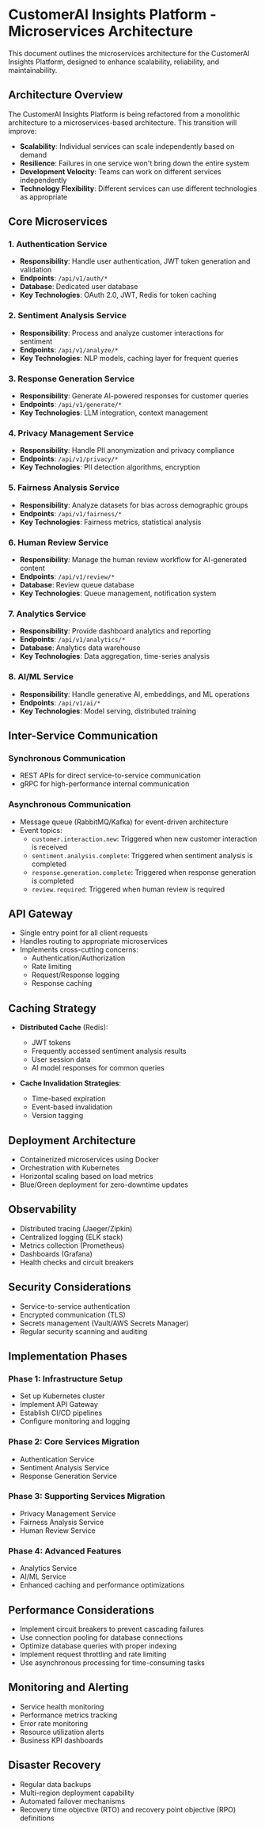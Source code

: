 # CustomerAI Insights Platform - Microservices Architecture

This document outlines the microservices architecture for the CustomerAI Insights Platform, designed to enhance scalability, reliability, and maintainability.

## Architecture Overview

The CustomerAI Insights Platform is being refactored from a monolithic architecture to a microservices-based architecture. This transition will improve:

- **Scalability**: Individual services can scale independently based on demand
- **Resilience**: Failures in one service won't bring down the entire system
- **Development Velocity**: Teams can work on different services independently
- **Technology Flexibility**: Different services can use different technologies as appropriate

## Core Microservices

### 1. Authentication Service
- **Responsibility**: Handle user authentication, JWT token generation and validation
- **Endpoints**: `/api/v1/auth/*`
- **Database**: Dedicated user database
- **Key Technologies**: OAuth 2.0, JWT, Redis for token caching

### 2. Sentiment Analysis Service
- **Responsibility**: Process and analyze customer interactions for sentiment
- **Endpoints**: `/api/v1/analyze/*`
- **Key Technologies**: NLP models, caching layer for frequent queries

### 3. Response Generation Service
- **Responsibility**: Generate AI-powered responses for customer queries
- **Endpoints**: `/api/v1/generate/*`
- **Key Technologies**: LLM integration, context management

### 4. Privacy Management Service
- **Responsibility**: Handle PII anonymization and privacy compliance
- **Endpoints**: `/api/v1/privacy/*`
- **Key Technologies**: PII detection algorithms, encryption

### 5. Fairness Analysis Service
- **Responsibility**: Analyze datasets for bias across demographic groups
- **Endpoints**: `/api/v1/fairness/*`
- **Key Technologies**: Fairness metrics, statistical analysis

### 6. Human Review Service
- **Responsibility**: Manage the human review workflow for AI-generated content
- **Endpoints**: `/api/v1/review/*`
- **Database**: Review queue database
- **Key Technologies**: Queue management, notification system

### 7. Analytics Service
- **Responsibility**: Provide dashboard analytics and reporting
- **Endpoints**: `/api/v1/analytics/*`
- **Database**: Analytics data warehouse
- **Key Technologies**: Data aggregation, time-series analysis

### 8. AI/ML Service
- **Responsibility**: Handle generative AI, embeddings, and ML operations
- **Endpoints**: `/api/v1/ai/*`
- **Key Technologies**: Model serving, distributed training

## Inter-Service Communication

### Synchronous Communication
- REST APIs for direct service-to-service communication
- gRPC for high-performance internal communication

### Asynchronous Communication
- Message queue (RabbitMQ/Kafka) for event-driven architecture
- Event topics:
  - `customer.interaction.new`: Triggered when new customer interaction is received
  - `sentiment.analysis.complete`: Triggered when sentiment analysis is completed
  - `response.generation.complete`: Triggered when response generation is completed
  - `review.required`: Triggered when human review is required

## API Gateway

- Single entry point for all client requests
- Handles routing to appropriate microservices
- Implements cross-cutting concerns:
  - Authentication/Authorization
  - Rate limiting
  - Request/Response logging
  - Response caching

## Caching Strategy

- **Distributed Cache** (Redis):
  - JWT tokens
  - Frequently accessed sentiment analysis results
  - User session data
  - AI model responses for common queries

- **Cache Invalidation Strategies**:
  - Time-based expiration
  - Event-based invalidation
  - Version tagging

## Deployment Architecture

- Containerized microservices using Docker
- Orchestration with Kubernetes
- Horizontal scaling based on load metrics
- Blue/Green deployment for zero-downtime updates

## Observability

- Distributed tracing (Jaeger/Zipkin)
- Centralized logging (ELK stack)
- Metrics collection (Prometheus)
- Dashboards (Grafana)
- Health checks and circuit breakers

## Security Considerations

- Service-to-service authentication
- Encrypted communication (TLS)
- Secrets management (Vault/AWS Secrets Manager)
- Regular security scanning and auditing

## Implementation Phases

### Phase 1: Infrastructure Setup
- Set up Kubernetes cluster
- Implement API Gateway
- Establish CI/CD pipelines
- Configure monitoring and logging

### Phase 2: Core Services Migration
- Authentication Service
- Sentiment Analysis Service
- Response Generation Service

### Phase 3: Supporting Services Migration
- Privacy Management Service
- Fairness Analysis Service
- Human Review Service

### Phase 4: Advanced Features
- Analytics Service
- AI/ML Service
- Enhanced caching and performance optimizations

## Performance Considerations

- Implement circuit breakers to prevent cascading failures
- Use connection pooling for database connections
- Optimize database queries with proper indexing
- Implement request throttling and rate limiting
- Use asynchronous processing for time-consuming tasks

## Monitoring and Alerting

- Service health monitoring
- Performance metrics tracking
- Error rate monitoring
- Resource utilization alerts
- Business KPI dashboards

## Disaster Recovery

- Regular data backups
- Multi-region deployment capability
- Automated failover mechanisms
- Recovery time objective (RTO) and recovery point objective (RPO) definitions
